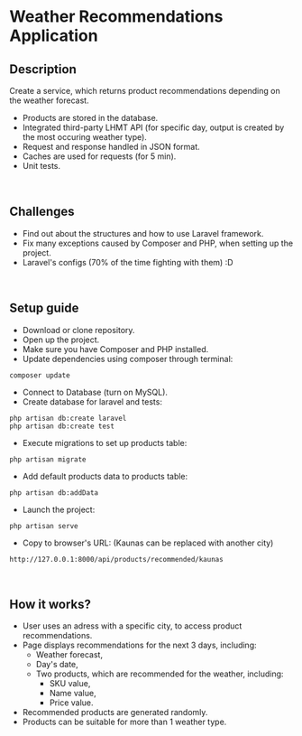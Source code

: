 # Weather Recommendations Application

## Description
Create a service, which returns product recommendations depending on the weather forecast.
- Products are stored in the database.
- Integrated third-party LHMT API (for specific day, output is created by the most occuring weather type).
- Request and response handled in JSON format.
- Caches are used for requests (for 5 min).
- Unit tests.
<br/>

## Challenges
- Find out about the structures and how to use Laravel framework.
- Fix many exceptions caused by Composer and PHP, when setting up the project.
- Laravel's configs (70% of the time fighting with them) :D 
<br/>
 

## Setup guide
- Download or clone repository.
- Open up the project.
- Make sure you have Composer and PHP installed.
- Update dependencies using composer through terminal:
```
composer update
```
- Connect to Database (turn on MySQL).
- Create database for laravel and tests:
```
php artisan db:create laravel
php artisan db:create test
```
- Execute migrations to set up products table:
```
php artisan migrate
```
- Add default products data to products table:
```
php artisan db:addData
```
- Launch the project:
```
php artisan serve
```
- Copy to browser's URL: (Kaunas can be replaced with another city)
```
http://127.0.0.1:8000/api/products/recommended/kaunas
```
<br/>

## How it works?
- User uses an adress with a specific city, to access product recommendations.
- Page displays recommendations for the next 3 days, including:
   - Weather forecast,
   - Day's date,
   - Two products, which are recommended for the weather, including:
     - SKU value,
     - Name value,
     - Price value.
- Recommended products are generated randomly.
- Products can be suitable for more than 1 weather type.
